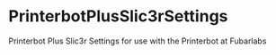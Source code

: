 PrinterbotPlusSlic3rSettings
============================

Printerbot Plus Slic3r Settings for use with the Printerbot at Fubarlabs
